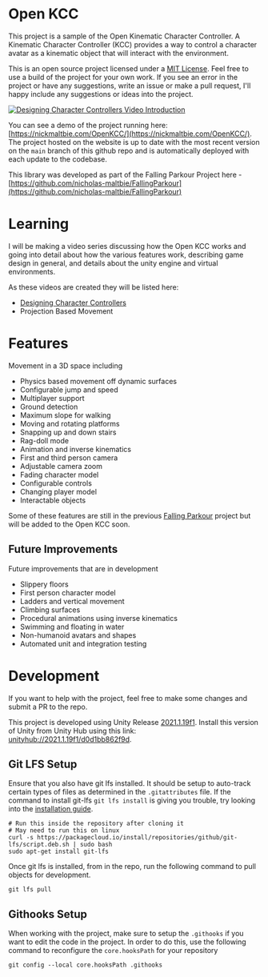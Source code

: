 # Open KCC

This project is a sample of the Open Kinematic Character Controller. A Kinematic Character Controller (KCC) provides a
way to control a character avatar as a kinematic object that will interact with the environment.

This is an open source project licensed under a [MIT License](LICENSE.txt). Feel free to use a build of the project for
your own work. If you see an error in the project or have any suggestions, write an issue or make a pull request, I'll
happy include any suggestions or ideas into the project.

[![Designing Character Controllers Video Introduction](Demo/sample-kcc.gif)](https://youtu.be/Hv4CQMCxSWE)

You can see a demo of the project running here: [https://nickmaltbie.com/OpenKCC/](https://nickmaltbie.com/OpenKCC/).
The project hosted on the website is up to date with the most recent version on the `main` branch of this github repo
and is automatically deployed with each update to the codebase.

This library was developed as part of the Falling Parkour Project here -
[https://github.com/nicholas-maltbie/FallingParkour](https://github.com/nicholas-maltbie/FallingParkour)

# Learning

I will be making a video series discussing how the Open KCC works and going into detail about how the various features
work, describing game design in general, and details about the unity engine and virtual environments.

As these videos are created they will be listed here:
* [Designing Character Controllers](https://youtu.be/Hv4CQMCxSWE)
* Projection Based Movement

# Features

Movement in a 3D space including
* Physics based movement off dynamic surfaces
* Configurable jump and speed
* Multiplayer support
* Ground detection
* Maximum slope for walking
* Moving and rotating platforms
* Snapping up and down stairs
* Rag-doll mode
* Animation and inverse kinematics
* First and third person camera
* Adjustable camera zoom
* Fading character model
* Configurable controls
* Changing player model
* Interactable objects

Some of these features are still  in the previous
[Falling Parkour](https://github.com/nicholas-maltbie/FallingParkour) project but will be added to the Open KCC soon.

## Future Improvements

Future improvements that are in development
* Slippery floors
* First person character model
* Ladders and vertical movement
* Climbing surfaces
* Procedural animations using inverse kinematics
* Swimming and floating in water
* Non-humanoid avatars and shapes
* Automated unit and integration testing

# Development

If you want to help with the project, feel free to make some changes and submit a PR to the repo.

This project is developed using Unity Release [2021.1.19f1](https://unity3d.com/unity/whats-new/2021.1.19). Install this
version of Unity from Unity Hub using this link:
[unityhub://2021.1.19f1/d0d1bb862f9d](unityhub://2021.1.19f1/d0d1bb862f9d).

## Git LFS Setup

Ensure that you also have git lfs installed. It should be setup to auto-track certain types of files as determined in
the `.gitattributes` file. If the command to install git-lfs `git lfs install` is giving you trouble, try looking into the
[installation guide](https://git-lfs.github.com/).

```
# Run this inside the repository after cloning it
# May need to run this on linux
curl -s https://packagecloud.io/install/repositories/github/git-lfs/script.deb.sh | sudo bash
sudo apt-get install git-lfs
```

Once git lfs is installed, from in the repo, run the following command to pull objects for development.
```
git lfs pull
```

## Githooks Setup

When working with the project, make sure to setup the `.githooks` if you want to edit the code in the project. In order to
do this, use the following command to reconfigure the `core.hooksPath` for your repository 

```
git config --local core.hooksPath .githooks
```
